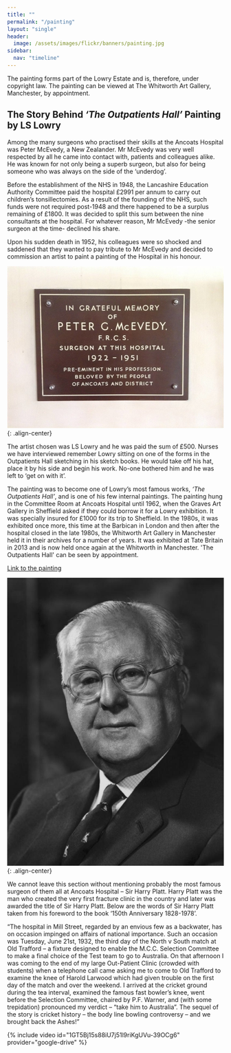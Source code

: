 ```yaml
---
title: ""
permalink: "/painting"
layout: "single"
header:
  image: /assets/images/flickr/banners/painting.jpg
sidebar:
  nav: "timeline"
---
```


The painting forms part of the Lowry Estate and is, therefore, under copyright law.  The painting can be viewed at The Whitworth Art Gallery, Manchester, by appointment.

## The Story Behind *‘The Outpatients Hall’* Painting by LS Lowry

Among the many surgeons who practised their skills at the Ancoats Hospital was Peter McEvedy, a New Zealander.  Mr McEvedy was very well respected by all he came into contact with, patients and colleagues alike.  He was known for not only being a superb surgeon, but also for being someone who was always on the side of the ‘underdog’.  

Before the establishment of the NHS in 1948, the Lancashire Education Authority Committee paid the hospital £2991 per annum to carry out children’s  tonsillectomies.  As a result of the founding of the NHS, such funds were not required post-1948 and  there happened to be a surplus remaining of £1800.  It was decided to split this sum between the nine consultants at the hospital.  For whatever reason, Mr McEvedy -the senior surgeon at the time- declined his share.

Upon his sudden death in 1952, his colleagues were so shocked and saddened that they wanted to pay tribute to Mr McEvedy and decided to commission an artist to paint a painting of the Hospital in his honour.  

![plaque](assets/images/plaque.jpg){: .align-center}

The artist chosen was LS Lowry and he was paid the sum of £500.  Nurses we have interviewed remember Lowry sitting on one of the forms in the Outpatients Hall sketching in his sketch books.  He would take off his hat, place it by his side and begin his work.  No-one bothered him and he was left to ‘get on with it’.   

The painting was to become one of Lowry’s most famous works, *‘The Outpatients Hall’*, and is one of his few internal paintings.  The painting hung in the Committee Room at Ancoats Hospital until 1962, when the Graves Art Gallery in Sheffield asked if they could borrow it for a Lowry exhibition.  It was specially insured for £1000 for its trip to Sheffield.  In the 1980s, it was exhibited once more, this time at the Barbican in London and then after the hospital closed in the late 1980s, the Whitworth Art Gallery in Manchester held it in their archives for a number of years.  It was exhibited at Tate Britain in 2013 and is now held once again at the Whitworth in Manchester. 'The Outpatients Hall' can be seen by appointment. 

[Link to the painting](http://gallerysearch.ds.man.ac.uk/Detail/4607)

![harry platt](assets/images/harry-platt.jpg){: .align-center}

We cannot leave this section without mentioning probably the most famous surgeon of them all at Ancoats Hospital – Sir Harry Platt. Harry Platt was the man who created the very first fracture clinic in the country and later was awarded the title of Sir Harry Platt. Below are the words of Sir Harry Platt taken from his foreword to the book ‘150th Anniversary 1828-1978’.

“The hospital in Mill Street, regarded by an envious few as a backwater, has on occasion impinged on affairs of national importance.  Such an occasion was Tuesday, June 21st, 1932, the third day of the North v South match at Old Trafford – a fixture designed to enable the M.C.C. Selection Committee to make a final choice of the Test team to go to Australia.  On that afternoon I was coming to the end of my large Out-Patient Clinic (crowded with students) when a telephone call came asking me to come to Old Trafford to examine the knee of Harold Larwood which had given trouble on the first day of the match and over the weekend.  I arrived at the cricket ground during the tea interval, examined the famous fast bowler’s knee, went before the Selection Committee, chaired by P.F. Warner, and (with some trepidation) pronounced my verdict – “take him to Australia”.  The sequel of the story is cricket history – the body line bowling controversy – and we brought back the Ashes!”


{% include video id="1GT5Bj15s88iU7j51l9riKgUVu-39OCg6" provider="google-drive" %}
